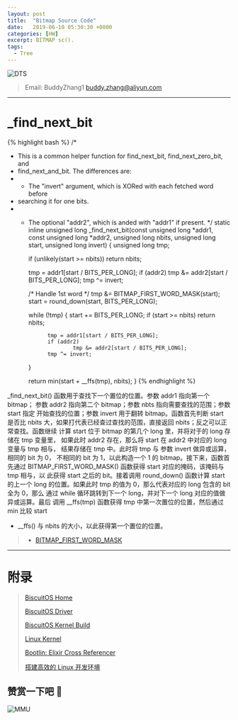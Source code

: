 ```yaml
---
layout: post
title:  "Bitmap Source Code"
date:   2019-06-10 05:30:30 +0800
categories: [HW]
excerpt: BITMAP sc().
tags:
  - Tree
---
```


![DTS](https://gitee.com/BiscuitOS_team/PictureSet/raw/Gitee/BiscuitOS/kernel/IND00000B.jpg)

> Email: BuddyZhang1 <buddy.zhang@aliyun.com>

-----------------------------------

# <span id="_find_next_bit">_find_next_bit</span>

{% highlight bash %}
/*
 * This is a common helper function for find_next_bit, find_next_zero_bit, and
 * find_next_and_bit. The differences are:
 *  - The "invert" argument, which is XORed with each fetched word before
 *    searching it for one bits.
 *  - The optional "addr2", which is anded with "addr1" if present.
 */
static inline unsigned long _find_next_bit(const unsigned long *addr1,
                const unsigned long *addr2, unsigned long nbits,
                unsigned long start, unsigned long invert)
{
        unsigned long tmp;

        if (unlikely(start >= nbits))
                return nbits;

        tmp = addr1[start / BITS_PER_LONG];
        if (addr2)
                tmp &= addr2[start / BITS_PER_LONG];
        tmp ^= invert;

        /* Handle 1st word */
        tmp &= BITMAP_FIRST_WORD_MASK(start);
        start = round_down(start, BITS_PER_LONG);

        while (!tmp) {
                start += BITS_PER_LONG;
                if (start >= nbits)
                        return nbits;

                tmp = addr1[start / BITS_PER_LONG];
                if (addr2)
                        tmp &= addr2[start / BITS_PER_LONG];
                tmp ^= invert;
        }

        return min(start + __ffs(tmp), nbits);
}
{% endhighlight %}

_find_next_bit() 函数用于查找下一个置位的位置。参数 addr1 指向第一个 bitmap；
参数 addr2 指向第二个 bitmap；参数 nbts 指向需要查找的范围；参数 start 指定
开始查找的位置；参数 invert 用于翻转 bitmap。函数首先判断 start 是否比 nbits
大，如果打代表已经查过查找的范围，直接返回 nbits；反之可以正常查找。函数继续
计算 start 位于 bitmap 的第几个 long 里，并将对于的 long 存储在 tmp 变量里，
如果此时 addr2 存在，那么将 start 在 addr2 中对应的 long 变量与 tmp 相与，
结果存储在 tmp 中。此时将 tmp 与 参数 invert 做异或运算，相同的 bit 为 0，
不相同的 bit 为 1，以此构造一个 1 的 bitmap。接下来，函数首先通过
BITMAP_FIRST_WORD_MASK() 函数获得 start 对应的掩码，该掩码与 tmp 相与，以
此获得 start 之后的 bit。接着调用 round_down() 函数计算 start 的上一个 long
的位置。如果此时 tmp 的值为 0，那么代表对应的 long 包含的 bit 全为 0，那么
通过 while 循环跳转到下一个 long，并对下一个 long 对应的值做异或运算。最后
调用 __ffs(tmp) 函数获得 tmp 中第一次置位的位置，然后通过 min 比较 start
+ __ffs() 与 nbits 的大小，以此获得第一个置位的位置。

> - [BITMAP_FIRST_WORD_MASK](https://biscuitos.github.io/blog/BITMAP_BITMAP_FIRST_WORD_MASK/)

-----------------------------------------------

# <span id="附录">附录</span>

> [BiscuitOS Home](https://biscuitos.github.io/)
>
> [BiscuitOS Driver](https://biscuitos.github.io/blog/BiscuitOS_Catalogue/)
>
> [BiscuitOS Kernel Build](https://biscuitos.github.io/blog/Kernel_Build/)
>
> [Linux Kernel](https://www.kernel.org/)
>
> [Bootlin: Elixir Cross Referencer](https://elixir.bootlin.com/linux/latest/source)
>
> [搭建高效的 Linux 开发环境](https://biscuitos.github.io/blog/Linux-debug-tools/)

## 赞赏一下吧 🙂

![MMU](https://gitee.com/BiscuitOS_team/PictureSet/raw/Gitee/BiscuitOS/kernel/HAB000036.jpg)
